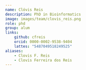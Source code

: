 ```yaml
---
name: Clóvis Reis
description: PhD in Bioinformatics
image: images/team/clovis_reis.png
role: phd
group: alum
links:
    github: cfreis
    orcid: 0000-0002-9538-9404
    lattes: "5487049518249525"
aliases:
    - Clovis F. Reis
    - Clovis Ferreira dos Reis
---
```

